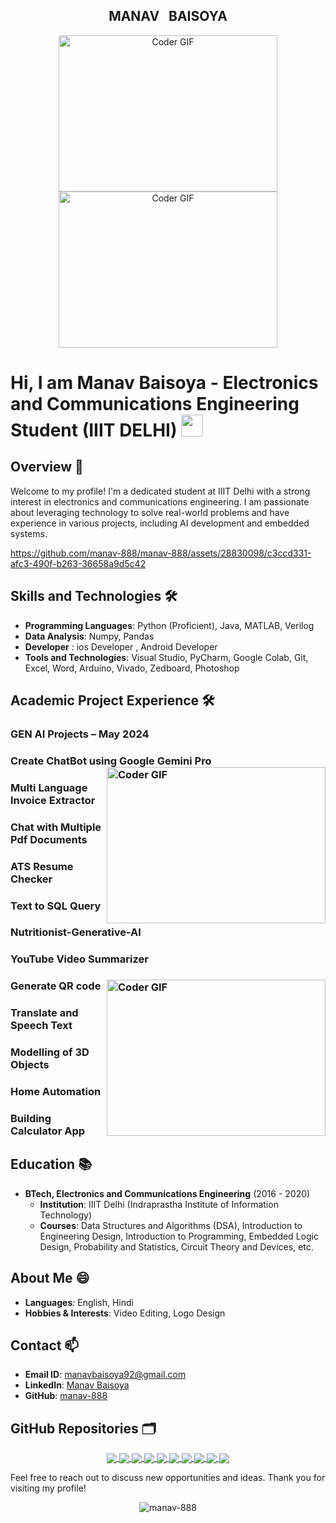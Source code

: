 <div align="center">
	<h2>MANAV &nbsp; BAISOYA</h2>
	<img alt="Coder GIF" height=250 width=350 src="https://cdn.dribbble.com/users/730703/screenshots/6581243/avento.gif" />
 	<img alt="Coder GIF" height=250 width=350 src="https://images.squarespace-cdn.com/content/v1/5769fc401b631bab1addb2ab/1541580611624-TE64QGKRJG8SWAIUS7NS/ke17ZwdGBToddI8pDm48kPoswlzjSVMM-SxOp7CV59BZw-zPPgdn4jUwVcJE1ZvWQUxwkmyExglNqGp0IvTJZamWLI2zvYWH8K3-s_4yszcp2ryTI0HqTOaaUohrI8PI6FXy8c9PWtBlqAVlUS5izpdcIXDZqDYvprRqZ29Pw0o/coding-freak.gif" />

</div>

# Hi, I am Manav Baisoya - Electronics and Communications Engineering Student   (IIIT DELHI) <img src="https://media.giphy.com/media/hvRJCLFzcasrR4ia7z/giphy.gif" width="35px"></h2>

## Overview 🔭
Welcome to my profile! I'm a dedicated student at IIIT Delhi with a strong interest in electronics and communications engineering. I am passionate about leveraging technology to solve real-world problems and have experience in various projects, including AI development and embedded systems.






https://github.com/manav-888/manav-888/assets/28830098/c3ccd331-afc3-490f-b263-36658a9d5c42






## Skills and Technologies 🛠️
- **Programming Languages**: Python (Proficient), Java, MATLAB, Verilog
- **Data Analysis**: Numpy, Pandas
- **Developer** : ios Developer , Android Developer
- **Tools and Technologies**: Visual Studio, PyCharm, Google Colab, Git, Excel, Word, Arduino, Vivado, Zedboard, Photoshop

## Academic Project Experience 🛠️
### GEN AI Projects – May 2024    

### Create ChatBot using Google Gemini Pro <img alt="Coder GIF" align="right" height=250 width=350 src="https://raw.githubusercontent.com/TheDudeThatCode/TheDudeThatCode/master/Assets/Developer.gif" />

### Multi Language Invoice Extractor 
### Chat with Multiple Pdf Documents
### ATS Resume Checker
### Text to SQL Query
### Nutritionist-Generative-AI  
### YouTube Video Summarizer
### Generate QR code  <img alt="Coder GIF" align="right" height="250" width="350" src="https://physicsgurukul.files.wordpress.com/2019/02/character-1.gif" />
### Translate and Speech Text 
### Modelling of 3D Objects  
### Home Automation 
### Building Calculator App  

## Education 📚
- **BTech, Electronics and Communications Engineering** (2016 - 2020)
	- **Institution**: IIIT Delhi (Indraprastha Institute of Information Technology)
	- **Courses**: Data Structures and Algorithms (DSA), Introduction to Engineering Design, Introduction to Programming, Embedded Logic Design, Probability and Statistics, Circuit Theory and Devices, etc.

## About Me 😄
- **Languages**: English, Hindi
- **Hobbies & Interests**: Video Editing, Logo Design

## Contact 📫
- **Email ID**: manavbaisoya92@gmail.com
- **LinkedIn**: [Manav Baisoya](https://www.linkedin.com/in/manav-b-94819012a/)
- **GitHub**: [manav-888](https://github.com/manav-888)

## GitHub Repositories 🗂
<div align="center">
	<a href="https://github.com/manav-888/Translate-and-speech-text">
		<img align="center" src="https://github-readme-stats.vercel.app/api/pin/?username=manav-888&repo=Translate-and-speech-text&theme=radical" />
	</a>
	<a href="https://github.com/manav-888/QR_Code_Generator">
		<img align="center" src="https://github-readme-stats.vercel.app/api/pin/?username=manav-888&repo=QR_Code_Generator&theme=radical" />
	</a>
	<a href="https://github.com/manav-888/calculator_app_by_tkinter">
		<img align="center" src="https://github-readme-stats.vercel.app/api/pin/?username=manav-888&repo=calculator_app_by_tkinter&theme=radical" />
	</a>
	<a href="https://github.com/manav-888/Yotube-video-summarizer">
		<img align="center" src="https://github-readme-stats.vercel.app/api/pin/?username=manav-888&repo=Yotube-video-summarizer&theme=radical" />
	</a>
	<a href="https://github.com/manav-888/Nutritionist-Generative-AI-">
		<img align="center" src="https://github-readme-stats.vercel.app/api/pin/?username=manav-888&repo=Nutritionist-Generative-AI-&theme=radical" />
	</a>
	<a href="https://github.com/manav-888/ATS-RESUME-CHECKER">
		<img align="center" src="https://github-readme-stats.vercel.app/api/pin/?username=manav-888&repo=ATS-RESUME-CHECKER&theme=radical" />
	</a>
	<a href="https://github.com/manav-888/Text-to-SQL-LLM-app">
		<img align="center" src="https://github-readme-stats.vercel.app/api/pin/?username=manav-888&repo=Text-to-SQL-LLM-app&theme=radical" />
	</a>
	<a href="https://github.com/manav-888/Chat-with-Multiple-PDF-Document">
		<img align="center" src="https://github-readme-stats.vercel.app/api/pin/?username=manav-888&repo=Chat-with-Multiple-PDF-Document&theme=radical" />
	</a>
	<a href="https://github.com/manav-888/MultiLanguage-Invoice-Extractor">
		<img align="center" src="https://github-readme-stats.vercel.app/api/pin/?username=manav-888&repo=MultiLanguage-Invoice-Extractor&theme=radical" />
	</a>
	<a href="https://github.com/manav-888/Image_Model">
		<img align="center" src="https://github-readme-stats.vercel.app/api/pin/?username=manav-888&repo=Image_Model&theme=radical" />
	</a>
</div>

Feel free to reach out to discuss new opportunities and ideas. Thank you for visiting my profile!

<p align="center">
	<img src="https://komarev.com/ghpvc/?username=manav-888&label=Views&color=blue&style=plastic" alt="manav-888" />
</p>
